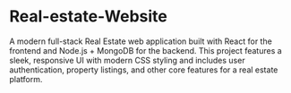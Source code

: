 # Real-estate-Website
A modern full-stack Real Estate web application built with React for the frontend and Node.js + MongoDB for the backend. This project features a sleek, responsive UI with modern CSS styling and includes user authentication, property listings, and other core features for a real estate platform.
